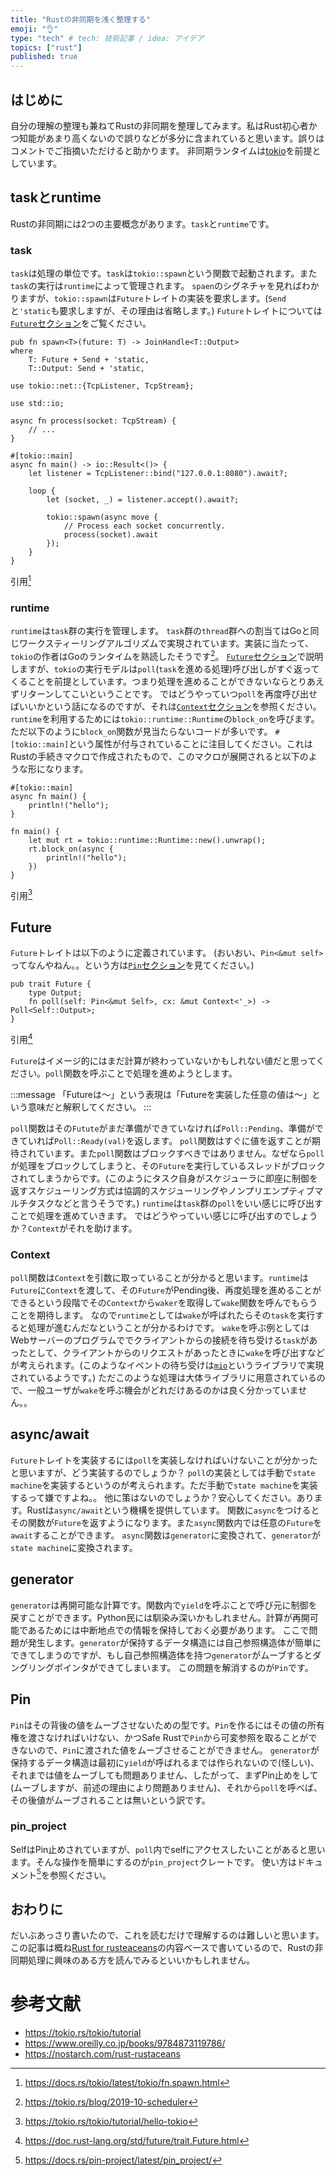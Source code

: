 ```yaml
---
title: "Rustの非同期を浅く整理する"
emoji: "👌"
type: "tech" # tech: 技術記事 / idea: アイデア
topics: ["rust"]
published: true 
---
```


## はじめに
自分の理解の整理も兼ねてRustの非同期を整理してみます。私はRust初心者かつ知能があまり高くないので誤りなどが多分に含まれていると思います。誤りはコメントでご指摘いただけると助かります。
非同期ランタイムは[tokio](https://tokio.rs/)を前提としています。

## taskとruntime
Rustの非同期には2つの主要概念があります。`task`と`runtime`です。

### task
`task`は処理の単位です。`task`は`tokio::spawn`という関数で起動されます。また`task`の実行は`runtime`によって管理されます。
`spaen`のシグネチャを見ればわかりますが、`tokio::spawn`は`Future`トレイトの実装を要求します。(`Send`と`'static`も要求しますが、その理由は省略します。)
`Future`トレイトについては[`Future`セクション](#future)をご覧ください。


```rust:spawnのシグネチャ
pub fn spawn<T>(future: T) -> JoinHandle<T::Output>
where
    T: Future + Send + 'static,
    T::Output: Send + 'static, 
```

```rust:spawnのコード例 
use tokio::net::{TcpListener, TcpStream};

use std::io;

async fn process(socket: TcpStream) {
    // ...
}

#[tokio::main]
async fn main() -> io::Result<()> {
    let listener = TcpListener::bind("127.0.0.1:8080").await?;

    loop {
        let (socket, _) = listener.accept().await?;

        tokio::spawn(async move {
            // Process each socket concurrently.
            process(socket).await
        });
    }
}
```
引用[^1]

### runtime
`runtime`は`task`群の実行を管理します。
`task`群の`thread`群への割当てはGoと同じワークスティーリングアルゴリズムで実現されています。実装に当たって、`tokio`の作者はGoのランタイムを熟読したそうです[^5]。
[`Future`セクション](#future)で説明しますが、`tokio`の実行モデルは`poll`(`task`を進める処理)呼び出しがすぐ返ってくることを前提としています。つまり処理を進めることができないならとりあえずリターンしてこいということです。
ではどうやっていつ`poll`を再度呼び出せばいいかという話になるのですが、それは[`Context`セクション](#context)を参照ください。
`runtime`を利用するためには`tokio::runtime::Runtime`の`block_on`を呼びます。
ただ以下のように`block_on`関数が見当たらないコードが多いです。
`#[tokio::main]`という属性が付与されていることに注目してください。これはRustの手続きマクロで作成されたもので、このマクロが展開されると以下のような形になります。


```rust:展開前
#[tokio::main]
async fn main() {
    println!("hello");
}
```

```rust:展開後
fn main() {
    let mut rt = tokio::runtime::Runtime::new().unwrap();
    rt.block_on(async {
        println!("hello");
    })
}
```
引用[^2]



## Future
`Future`トレイトは以下のように定義されています。
(おいおい、`Pin<&mut self>`ってなんやねん。。という方は[`Pin`セクション](#pin)を見てください。)

```rust:Futureトレイト
pub trait Future {
    type Output;
    fn poll(self: Pin<&mut Self>, cx: &mut Context<'_>) -> Poll<Self::Output>;
}
```
引用[^4]

`Future`はイメージ的にはまだ計算が終わっていないかもしれない値だと思ってください。`poll`関数を呼ぶことで処理を進めようとします。

:::message
「Futureは～」という表現は「Futureを実装した任意の値は～」という意味だと解釈してください。
:::

`poll`関数はその`Futute`がまだ準備ができていなければ`Poll::Pending`、準備ができていれば`Poll::Ready(val)`を返します。
`poll`関数はすぐに値を返すことが期待されています。また`poll`関数はブロックすべきではありません。なぜなら`poll`が処理をブロックしてしまうと、その`Future`を実行しているスレッドがブロックされてしまうからです。(このようにタスク自身がスケジューラに即座に制御を返すスケジューリング方式は協調的スケジューリングやノンプリエンプティブマルチタスクなどと言うそうです。)
`runtime`は`task`群の`poll`をいい感じに呼び出すことで処理を進めていきます。
ではどうやっていい感じに呼び出すのでしょうか？`Context`がそれを助けます。

### Context
`poll`関数は`Context`を引数に取っていることが分かると思います。`runtime`は`Future`に`Context`を渡して、その`Future`がPending後、再度処理を進めることができるという段階でその`Context`から`waker`を取得して`wake`関数を呼んでもらうことを期待します。
なので`runtime`としては`wake`が呼ばれたらその`task`を実行すると処理が進むんだなということが分かるわけです。
`wake`を呼ぶ例としてはWebサーバーのプログラムででクライアントからの接続を待ち受ける`task`があったとして、クライアントからのリクエストがあったときに`wake`を呼び出すなどが考えられます。(このようなイベントの待ち受けは[`mio`](https://docs.rs/mio/latest/mio/)というライブラリで実現されているようです。)
ただこのような処理は大体ライブラリに用意されているので、一般ユーザが`wake`を呼ぶ機会がどれだけあるのかは良く分かっていません。。


## async/await
`Future`トレイトを実装するには`poll`を実装しなければいけないことが分かったと思いますが、どう実装するのでしょうか？
`poll`の実装としては手動で`state machine`を実装するというのが考えられます。ただ手動で`state machine`を実装するって嫌ですよね。。
他に策はないのでしょうか？安心してください。あります。Rustは`async/await`という機構を提供しています。
関数に`async`をつけるとその関数が`Future`を返すようになります。また`async`関数内では任意の`Future`を`await`することができます。
`async`関数は`generator`に変換されて、`generator`が`state machine`に変換されます。

## generator
`generator`は再開可能な計算です。関数内で`yield`を呼ぶことで呼び元に制御を戻すことができます。Python民には馴染み深いかもしれません。計算が再開可能であるためには中断地点での情報を保持しておく必要があります。
ここで問題が発生します。`generator`が保持するデータ構造には自己参照構造体が簡単にできてしまうのですが、もし自己参照構造体を持つ`generator`がムーブするとダングリングポインタができてしまいます。
この問題を解消するのが`Pin`です。

## Pin
`Pin`はその背後の値をムーブさせないための型です。`Pin`を作るにはその値の所有権を渡さなければいけない、かつSafe Rustで`Pin`から可変参照を取ることができないので、`Pin`に渡された値をムーブさせることができません。
`generator`が保持するデータ構造は最初に`yield`が呼ばれるまでは作られないので(怪しい)、それまでは値をムーブしても問題ありません、したがって、まずPin止めをして(ムーブしますが、前述の理由により問題ありません)、それから`poll`を呼べば、その後値がムーブされることは無いという訳です。

### pin_project
SelfはPin止めされていますが、`poll`内でselfにアクセスしたいことがあると思います。そんな操作を簡単にするのが`pin_project`クレートです。
使い方はドキュメント[^3]を参照ください。

## おわりに
だいぶあっさり書いたので、これを読むだけで理解するのは難しいと思います。
この記事は概ね[Rust for rusteaceans](https://nostarch.com/rust-rustaceans)の内容ベースで書いているので、Rustの非同期処理に興味のある方を読んでみるといいかもしれません。

# 参考文献

- https://tokio.rs/tokio/tutorial
- https://www.oreilly.co.jp/books/9784873119786/
- https://nostarch.com/rust-rustaceans


[^1]:https://docs.rs/tokio/latest/tokio/fn.spawn.html
[^2]:https://tokio.rs/tokio/tutorial/hello-tokio
[^3]:https://docs.rs/pin-project/latest/pin_project/
[^4]:https://doc.rust-lang.org/std/future/trait.Future.html
[^5]:https://tokio.rs/blog/2019-10-scheduler